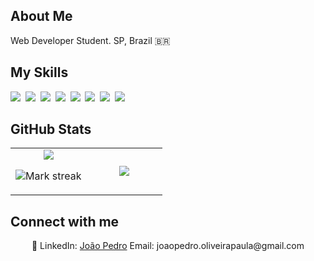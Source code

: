 ## About Me

Web Developer Student. SP, Brazil 🇧🇷

## My Skills

<img src="https://img.shields.io/badge/Python-3776AB?logo=python&logoColor=fff"> 
<img src="https://img.shields.io/badge/JavaScript-F7DF1E?logo=javascript&logoColor=000"> 
<img src="https://img.shields.io/badge/Django-%23092E20.svg?logo=django&logoColor=white"> 
<img src="https://img.shields.io/badge/Node.js-6DA55F?logo=node.js&logoColor=white"> 
<img src="https://img.shields.io/badge/React-61DAFB?logo=react&logoColor=white"> 
<img src="https://img.shields.io/badge/Tailwind%20CSS-%2338B2AC.svg?logo=tailwind-css&logoColor=white"> 
<img src="https://img.shields.io/badge/Postgres-%23316192.svg?logo=postgresql&logoColor=white"> 
<img src="https://img.shields.io/badge/MongoDB-%234ea94b.svg?logo=mongodb&logoColor=white"> 

## GitHub Stats

<table><tbody><tr border="none"><td width="50%" align="center">
<img align="middle" src="https://readme-stats-fork-mauve.vercel.app/api/?username=JoaoPedro787&theme=dark&show_icons=true&count_private=true">

<img alt="Mark streak" src="https://github-readme-streak-stats-five-roan.vercel.app?user=JoaoPedro787&theme=dark"></td><td width="50%" align="center">
<img align="middle" src="https://readme-stats-fork-mauve.vercel.app/api/top-langs/?username=JoaoPedro787&theme=dark&hide_border=false&no-bg=true&no-frame=true&langs_count=6"></td></tr></tbody></table>

## Connect with me

<p align="center">🔗 LinkedIn: <a href="https://www.linkedin.com/in/joaopedro787/" target="_blank">João Pedro</a> Email: joaopedro.oliveirapaula@gmail.com</p>
